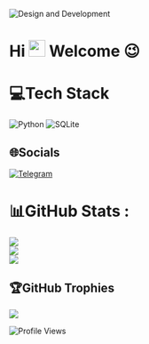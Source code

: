 ![Design and Development](https://github.com/tkiew/tkiew/blob/main/IMG_20220101_231134_364.jpg)
<h1 align="left">Hi <img src="https://raw.githubusercontent.com/kaueMarques/kaueMarques/master/hi.gif" width="30px"> Welcome 😉 </h1>

# 💻Tech Stack
![Python](https://img.shields.io/badge/python-3670A0?style=for-the-badge&logo=python&logoColor=ffdd54) ![SQLite](https://img.shields.io/badge/sqlite-%2307405e.svg?style=for-the-badge&logo=sqlite&logoColor=white)

## 🌐Socials
[![Telegram](https://img.shields.io/badge/-Telegram-blue?style=flat&logo=telegram)](https://t.me/SQLit)
# 📊GitHub Stats :
![](https://github-readme-stats.vercel.app/api?username=tkiew&theme=dark&hide_border=true&include_all_commits=true&count_private=true)<br/>
![](https://github-readme-streak-stats.herokuapp.com/?user=tkiew&theme=dark&hide_border=true)<br/>
![](https://github-readme-stats.vercel.app/api/top-langs/username=tkiew&theme=dark&hide_border=true&include_all_commits=true&count_private=true&layout=compact)

## 🏆GitHub Trophies
![](https://github-profile-trophy.vercel.app/?username=tkiew&theme=radical&no-frame=false&no-bg=false&margin-w=4)

![Profile Views](https://komarev.com/ghpvc/?username=tkiew&theme=default&color=brightgreen&style=flat-square&label=Profile+Views)
